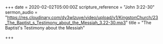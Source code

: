 +++
date = 2020-02-02T05:00:00Z
scripture_reference = "John 3:22-30"
sermon_audio = "https://res.cloudinary.com/dy3wlzuye/video/upload/v1/KingstonChurch/23_The_Baptist_s_Testimony_about_the_Messiah_3.22-30.mp3"
title = "The Baptist's Testimony about the Messiah"

+++
